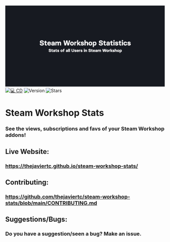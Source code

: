 ![Steam Workshop Stats](https://raw.githubusercontent.com/thejaviertc/portfolio-javiertc/main/public/img/steam-workshop-stats.jpg)
[![💻 CD](https://github.com/thejaviertc/steam-workshop-stats/actions/workflows/cd.yml/badge.svg)](https://github.com/thejaviertc/steam-workshop-stats/actions/workflows/cd.yml)
![Version](https://img.shields.io/github/v/release/thejaviertc/steam-workshop-stats)
![Stars](https://img.shields.io/github/stars/thejaviertc/steam-workshop-stats)

# **Steam Workshop Stats**

### **See the views, subscriptions and favs of your Steam Workshop addons!**

## **Live Website:**

### **https://thejaviertc.github.io/steam-workshop-stats/**

## **Contributing:**

### **https://github.com/thejaviertc/steam-workshop-stats/blob/main/CONTRIBUTING.md**

## **Suggestions/Bugs:**

### **Do you have a suggestion/seen a bug? Make an issue.**
